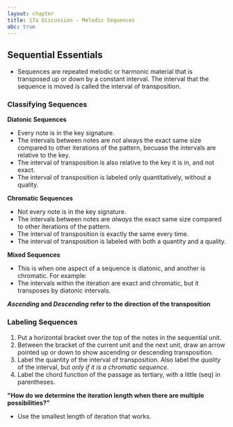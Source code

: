 ```yaml
---
layout: chapter
title: 17a Discussion - Melodic Sequences
abc: true
---
```


## Sequential Essentials

- Sequences are repeated melodic or harmonic material that is transposed up or down by a constant interval. The interval that the sequence is moved is called the interval of transposition.

### Classifying Sequences
**Diatonic Sequences**
- Every note is in the key signature.
- The intervals between notes are *not* always the exact same size compared to other iterations of the pattern, becuase the intervals are relative to the key.
- The interval of transposition is also relative to the key it is in, and not exact.
- The interval of transposition is labeled only quantitatively, without a quality.

**Chromatic Sequences**
- Not every note is in the key signature.
- The intervals between notes are *always* the exact same size compared to other iterations of the pattern.
- The interval of transposition is exactly the same every time.
- The interval of transposition is labeled with both a quantity and a quality.

**Mixed Sequences**
- This is when one aspect of a sequence is diatonic, and another is chromatic. For example:
- The intervals within the iteration are exact and chromatic, but it transposes by diatonic intervals.

***Ascending* and *Descending* refer to the direction of the transposition**

### Labeling Sequences
1. Put a horizontal bracket over the top of the notes in the sequential unit.
2. Between the bracket of the current unit and the next unit, draw an arrow pointed up or down to show ascending or descending transposition.
3. Label the quantity of the interval of transposition. Also label the *quality* of the interval, but *only if it is a chromatic sequence*.
4. Label the chord function of the passage as tertiary, with a little (seq) in parentheses.

**"How do we determine the iteration length when there are multiple possibilities?"**
- Use the smallest length of iteration that works.